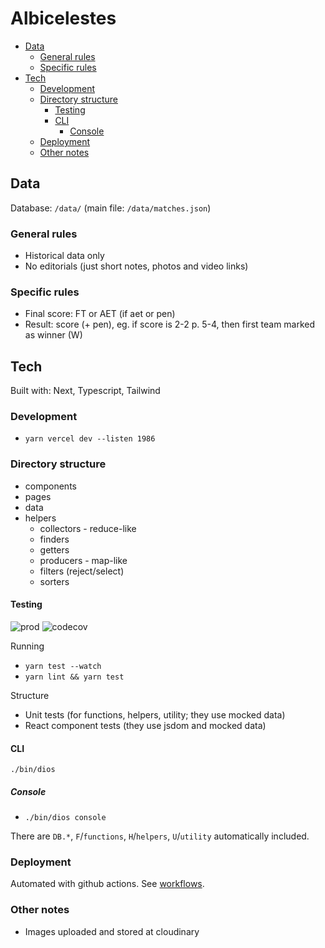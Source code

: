 # Albicelestes

<!-- TOC -->

- [Data](#data)
  - [General rules](#general-rules)
  - [Specific rules](#specific-rules)
- [Tech](#tech)
  - [Development](#development)
  - [Directory structure](#directory-structure)
    - [Testing](#testing)
    - [CLI](#cli)
      - [Console](#console)
  - [Deployment](#deployment)
  - [Other notes](#other-notes)

<!-- /TOC -->

## Data

Database: `/data/` (main file: `/data/matches.json`)

### General rules

- Historical data only
- No editorials (just short notes, photos and video links)

### Specific rules

- Final score: FT or AET (if aet or pen)
- Result: score (+ pen), eg. if score is 2-2 p. 5-4, then first team marked as winner (W)

## Tech

Built with: Next, Typescript, Tailwind

### Development

- `yarn vercel dev --listen 1986`

### Directory structure

- components
- pages
- data
- helpers
  - collectors - reduce-like
  - finders
  - getters
  - producers - map-like
  - filters (reject/select)
  - sorters

#### Testing

![prod](https://github.com/sobstel/albicelestes/workflows/.github/workflows/prod.yml/badge.svg?branch=master)
![codecov](https://codecov.io/gh/sobstel/albicelestes/branch/master/graph/badge.svg)

Running

- `yarn test --watch`
- `yarn lint && yarn test`

Structure

- Unit tests (for functions, helpers, utility; they use mocked data)
- React component tests (they use jsdom and mocked data)

#### CLI

`./bin/dios`

##### Console

- `./bin/dios console`

There are `DB.*`, `F`/`functions`, `H`/`helpers`, `U`/`utility` automatically included.

### Deployment

Automated with github actions. See [workflows](./github/workflows).

### Other notes

- Images uploaded and stored at cloudinary
